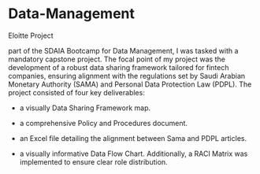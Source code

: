 # Data-Management
Eloitte Project

part of the SDAIA Bootcamp for Data Management, I was tasked with a mandatory capstone project. The focal point of my project was the development of a robust data sharing framework tailored for fintech companies, ensuring alignment with the regulations set by Saudi Arabian Monetary Authority (SAMA) and Personal Data Protection Law (PDPL).
The project consisted of four key deliverables:
* a visually Data Sharing Framework map.

* a comprehensive Policy and Procedures document.

* an Excel file detailing the alignment between Sama and PDPL articles.

* a visually informative Data Flow Chart. Additionally, a RACI Matrix was implemented to ensure clear role distribution.

